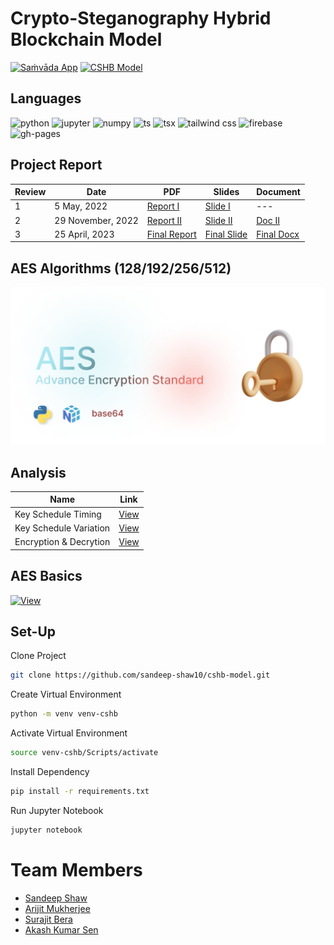 # Crypto-Steganography Hybrid Blockchain Model

[![Saṁvāda App](https://img.shields.io/badge/Saṁvāda-visit-cyan)](https://sandeep-shaw10.github.io/samvada/)
[![CSHB Model](https://img.shields.io/badge/CSHB%20Model-visit-fbbd23)](https://sandeep-shaw10.github.io/samvada/cshb)

## Languages

![python](https://img.shields.io/badge/Python-FFD43B?style=for-the-badge&logo=python&logoColor=blue)
![jupyter](https://img.shields.io/badge/Jupyter-F37626.svg?&style=for-the-badge&logo=Jupyter&logoColor=white)
![numpy](https://img.shields.io/badge/Numpy-777BB4?style=for-the-badge&logo=numpy&logoColor=white)
![ts](https://img.shields.io/badge/TypeScript-007ACC?style=for-the-badge&logo=typescript&logoColor=white)
![tsx](https://img.shields.io/badge/React-20232A?style=for-the-badge&logo=react&logoColor=61DAFB)
![tailwind css](https://img.shields.io/badge/Tailwind_CSS-38B2AC?style=for-the-badge&logo=tailwind-css&logoColor=white)
![firebase](https://img.shields.io/badge/firebase-ffca28?style=for-the-badge&logo=firebase&logoColor=black)
![gh-pages](https://img.shields.io/badge/GitHub%20Pages-222222?style=for-the-badge&logo=GitHub%20Pages&logoColor=white)


## Project Report

| Review | Date | PDF | Slides | Document |
| --- | --- | --- | --- | --- |
| 1 | 5 May, 2022 | [Report I](./project/report-1.pdf) | [Slide I](./project/slide-1.pptx) | --- |
| 2 | 29 November, 2022 | [Report II](./project/report-2.pdf) | [Slide II](./project/slide-2.pptx) | [Doc II](./project/report-2.docx) |
| 3 | 25 April, 2023 | [Final Report](./project/final.pdf) | [Final Slide](./project/final.pptx) | [Final Docx](./project/final.docx) |

## AES Algorithms (128/192/256/512)
[![AES](https://github.com/sandeep-shaw10/py-aes/raw/master/resources/banner.png)](https://github.com/sandeep-shaw10/py-aes)

## Analysis

| Name | Link |
| --- | --- |
| Key Schedule Timing | [View](./analysis/AES1-KeySchedule.ipynb) |
| Key Schedule Variation | [View](./analysis/AES2-KeyVariation.ipynb) |
| Encryption & Decrytion | [View](./analysis/AES3-EncryptTime.ipynb) |

## AES Basics

[![View](http://img.youtube.com/vi/K6gEFhsh34c/0.jpg)](https://youtu.be/K6gEFhsh34c)

## Set-Up

Clone Project
```bash
git clone https://github.com/sandeep-shaw10/cshb-model.git
```

Create Virtual Environment
```bash
python -m venv venv-cshb
```

Activate Virtual Environment
```bash
source venv-cshb/Scripts/activate
```

Install Dependency
```bash
pip install -r requirements.txt
```

Run Jupyter Notebook
```bash
jupyter notebook
```

# Team Members
- [Sandeep Shaw](https://github.com/sandeep-shaw10)
- [Arijit Mukherjee](https://github.com/arijit01gcect)
- [Surajit Bera](https://github.com/surajit53)
- [Akash Kumar Sen](https://github.com/Akash-Kumar-Sen)

